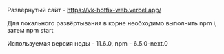 Развёрнутый сайт - https://vk-hotfix-web.vercel.app/

Для локального развёртывания в корне необходимо выполнить npm i, затем npm start

Используемая версия ноды - 11.6.0, npm - 6.5.0-next.0
